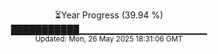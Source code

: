 <p align="center">
⏳Year Progress (39.94 %) <br>
███████████▁▁▁▁▁▁▁▁▁▁▁▁▁▁▁▁▁▁▁ <br>
<sub>Updated: Mon, 26 May 2025 18:31:06 GMT</sub>
</p>

